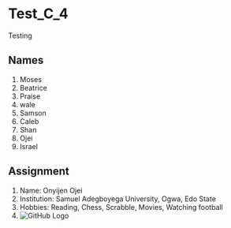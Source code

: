 # Test_C_4
Testing

## Names

1. Moses
2. Beatrice
3. Praise
4. wale
5. Samson
7. Caleb
8. Shan
9. Ojei
10. Israel

## Assignment 
1. Name: Onyijen Ojei
2. Institution: Samuel Adegboyega University, Ogwa, Edo State 
3. Hobbies: Reading, Chess, Scrabble, Movies, Watching football
4. ![GitHub Logo](/images/IMG-20210505-WA0002.jpg)



